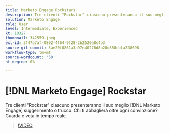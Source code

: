 ```yaml
---
title: Marketo Engage Rockstars
description: Tre clienti "Rockstar" ciascuno presenteranno il suo meglio [!DNL Marketo Engage] suggerimento o trucco. Chi ti abbaglierà oltre ogni convinzione? Guarda e vota in tempo reale.
solution: Marketo Engage
role: User
level: Intermediate, Experienced
kt: 10327
thumbnail: 342559.jpeg
exl-id: 2f47b7af-0802-4f64-9f28-2b2520a8c4b3
source-git-commit: 3ae20f0861a3a97e40276d8b20d858cbfa238698
workflow-type: tm+mt
source-wordcount: '50'
ht-degree: 0%

---
```


# [!DNL Marketo Engage] Rockstar

Tre clienti &quot;Rockstar&quot; ciascuno presenteranno il suo meglio [!DNL Marketo Engage] suggerimento o trucco. Chi ti abbaglierà oltre ogni convinzione? Guarda e vota in tempo reale.

>[!VIDEO](https://video.tv.adobe.com/v/342559/?quality=12&learn=on)
